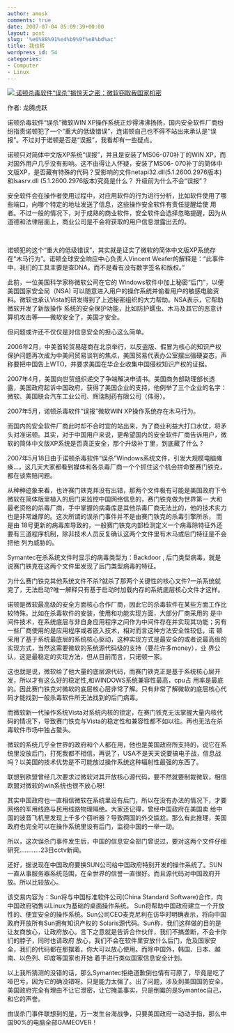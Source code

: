 ```yaml
---
author: amosk
comments: true
date: 2007-07-04 05:09:39+00:00
layout: post
slug: '%e6%88%91%e4%b9%9f%e8%bd%ac'
title: 我也转
wordpress_id: 54
categories:
- Computer
- Linux
---
```


[![](http://blog.csdn.net/images/zhuan.gif) 诺顿杀毒软件“误杀”揭惊天之密：微软窃取我国家机密](http://blog.csdn.net/whchen/archive/2007/06/08/1643328.aspx)


作者: 龙腾虎跃


诺顿杀毒软件“误杀”微软WIN XP操作系统正炒得沸沸扬扬，国内安全软件厂商纷纷指责诺顿犯了一个“重大的低级错误”，连诺顿自己也不得不站出来承认是“误报”。不过对于诺顿是否是“误报”，我看却有一些疑点。

诺顿只对简体中文版XP系统“误报”，并且是安装了MS06-070补丁的WIN XP，而对国外用户几乎没有影响。这不由得让人怀疑，安装了MS06- 070补丁的简体中文版XP，是否藏有特殊的代码？受影响的文件netapi32.dll(5.1.2600.2976版本)和lsasrv.dll (5.1.2600.2976版本)究竟是什么？ 升级前为什么不会“误报”？

安全软件会在操作者使用过程中，对应用软件的行为进行分析，比如软件使用了哪些端口，向哪个特定的地址发送了信息，这些操作安全软件有责任提醒给使 用者。不过一般的情况下，对于成熟的商业软件，安全软件会选择忽略提醒，因为从道德和法律层面上，商业公司是不会将获取的用户信息泄露出去的。

 <!-- more -->

诺顿犯的这个“重大的低级错误”，其实就是证实了微软的简体中文版XP系统存在“木马行为”。诺顿全球安全响应中心负责人Vincent Weafer的解释是：“此事件中，我们的工具主要是查DNA，而不是看有没有数字签名和版权。”

此前，一位美国科学家称微软公司在它的 Windows软件中加上秘密“后门”，以便美国国家安全局（NSA) 可以随意进入用户的操作系统并偷看用户的敏感电脑资料。微软也承认Vista的研发得到了上述秘密组织的大力帮助。NSA表示，它帮助微软开发了新版操作 系统的安全保护功能，比如防护蠕虫、木马及其它的恶意计算机攻击等——微软安全了，美国才安全。

但问题或许还不仅仅是对信息安全的担心这么简单。

2006年2月，中美首轮贸易磋商在北京举行，以反盗版、假冒为核心的知识产权保护问题再次成为中美间贸易谈判的焦点，美国贸易代表办公室摆出强硬姿态，声称要把中国告上WTO，并要求美国在华企业收集中国侵权知识产权的证据。

2007年4月，美国向世贸组织递交了争端解决申请书。美国商务部助理部长透露，美国政府起诉中国政府，获得了美国企业的支持，他例举了三个企业的名字：微软、美国联合汽车工业公司、辉瑞制药有限公司（伟哥）。

2007年5月，诺顿杀毒软件“误报”微软WIN XP操作系统存在木马行为。

而国内的安全软件厂商此时却不合时宜的站出来，为了商业利益大打口水仗，将矛头对准诺顿。其实，对于中国用户来说，更希望国内的安全软件厂商告诉用户，微软的简体中文版XP系统是否真正安全，那个升级补丁里，到底藏了什么？

2007年5月18日由于诺顿杀毒软件“误杀”Windows系统文件，引发大规模电脑瘫痪…，这几天大家都看到媒体和各杀毒厂商一个个抓住这个机会拼命整赛门铁克，都在谈索赔问题。

从种种迹象来看，也许赛门铁克并没有出错，那两个文件极有可能是美国政府下令微软在简体版里植入的后门来监控中国网络信息的，赛门铁克做为世界第一 大和最老资格的杀毒厂商，手中掌握的病毒库是其他杀毒厂商无法比的，他的技术实力也是非常雄厚的。这次所谓的误杀门事件并不是由赛门铁克的杀毒引擎所杀， 而是由 18号更新的病毒库导致的，一般赛门铁克内部检测定义一个病毒除特征外还要有三道程序机制，除非技术人员反复确认这两个文件里有木马或后门特征是不会把他 列为威胁的。

Symantec在杀系统文件时显示的病毒类型为：Backdoor , 后门类型病毒，就是说赛门铁克在这两个文件里发现了后门类型病毒的特征。

为什么赛门铁克其他系统文件不杀?就杀了那两个关键性的核心文件?一杀系统就完了，无法启动?唯一解释只有基于启动时加载内存的系统底层核心文件才这样。

诺顿是微软最高级的安全方面核心合作厂商，因此它的杀毒软件在某些方面工作比较特殊。比如在杀毒软件的安装，使用和功能实现方面，大部分厂商采用的 是中间件技术，在系统底层与非自身应用程序之间作为中间件存在并实现其功能；另有一些厂商使用的是应用程序或者嵌入技术，相对而言这种方法安全性较低，诺 顿采用了基于系统最底层的系统核心驱动，这种实现方式是最安全的或者说最高级的实现方式，当然这需要微软的系统源代码级的支持（要花许多money），业 界公认，这是最稳定的实现方法，但从目前而言，只诺顿一家。

这也就是说，微软给了他大量的底层源代码，而赛门铁克正是基于系统核心层开发，所以才有这么好的稳定性,和WINDOWS系统兼容性最高，cpu占 用率是最底的。因此赛门铁克对微软的底层核心层非常了解。只有非常了解微软的底层核心代码才能找到一般杀毒软件所无法找到的后门病毒。

而微软新一代操作系统Vista对系统内核的锁定，在赛门铁克无法掌握大量内核代码的情况下，导致赛门铁克与Vista的稳定性和兼容性都不如以往。再也无法在杀毒软件市场中独占螯头。

微软的系统几乎全世界的政府和个人都在用，他也是美国政府所支持的，说它在系统里没放后门，打死我都不相信，再说了，USA不是天天说要搞电子战，信息战吗？以美国的技术优势是不可能放过操作系统这种辐射性最强的东西了。

联想到欧盟曾经几次要求过微软对其开放核心源代码，要不然就要制裁微软，相信欧盟对微软的win系统也很不放心呀!

其实中国政府也一直相信微软在系统里设有后门，所以在没有办法的情况下，才要网络的军用线路与民用线路物理隔绝。大家还记得，曾经中国政府在美国卖 给中国的波音飞机里发现上千多个窃听器？导致两国的外交尴尬。那么有此推理，美国政府也完全可以在操作系统里设有后门，监视中国的一举一动。

所以，这次误杀门事件发生后，中国的信息安全部门曾说过，要对这两个文件仔细研究…………23日cctv新闻。

还好，据说现在中国政府要换SUN公司给中国政府特别开发的操作系统了。SUN一直从事服务器系统范围，在全世界的信誉一直很好。而且源代码对中国政府开放。所以比较放心。

该交易内容为：Sun将与中国标准软件公司(China Standard Software)合作，向中国政府销售以Linux为基础的桌面操作系统。 Sun将帮助中国政府建立一个开放性的、便宜安全的操作系统。Sun公司CEO麦克尼利在访华时明确表示，将向中国政府开放所有Sun拥有知识产权的 Solaris源代码。Sun称，我们这样做的目的是让友商放心，让政府放心。言下之意就是告诉合作伙伴，我们不搞垄断，不会卡你们的脖子，同时也请政府 放心，我们不会在软件里安放什么后门，危及国家安全，我们的代码都在那摆着，你大可以放心使用。而除中国外，韩国、日本、越南、以色列、印度等国家也开始 着手进行类似国家信息安全计划。

以上我所猜测的没错的话，那么Symantec拒绝道歉倒也情有可原了，毕竟是吃了哑巴亏，因为它的确没错呀。只是能力太强了。出了问题，涉及到美国国防安全，美国政府完全有理由不让它泄密，让它掩盖事实，只是倒霉的是Symantec自己，和它的声誉。

由误杀门事件联想到的是，万一发生台海战争，只要美国政府一动动手指，那么中国90%的电脑全部GAMEOVER！ 
